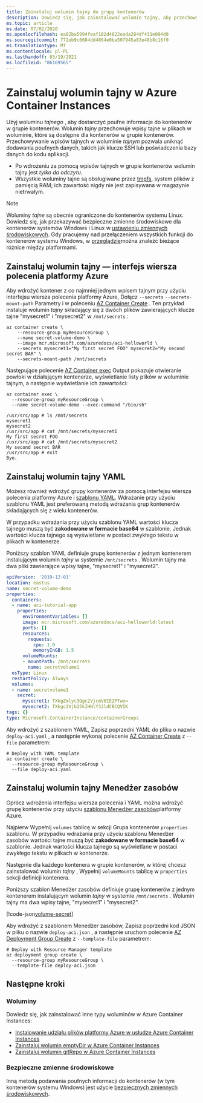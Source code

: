 ```yaml
---
title: Zainstaluj wolumin tajny do grupy kontenerów
description: Dowiedz się, jak zainstalować wolumin tajny, aby przechowywać poufne informacje na potrzeby dostępu do wystąpień kontenerów
ms.topic: article
ms.date: 07/02/2020
ms.openlocfilehash: ea82ba5994feaf102d4622eada284df431e004d0
ms.sourcegitcommit: 772eb9c6684dd4864e0ba507945a83e48b8c16f0
ms.translationtype: MT
ms.contentlocale: pl-PL
ms.lasthandoff: 03/19/2021
ms.locfileid: "86169565"
---
```

# <a name="mount-a-secret-volume-in-azure-container-instances"></a>Zainstaluj wolumin tajny w Azure Container Instances

Użyj woluminu *tajnego* , aby dostarczyć poufne informacje do kontenerów w grupie kontenerów. Wolumin *tajny* przechowuje wpisy tajne w plikach w woluminie, które są dostępne dla kontenerów w grupie kontenerów. Przechowywanie wpisów tajnych w woluminie *tajnym* pozwala uniknąć dodawania poufnych danych, takich jak klucze SSH lub poświadczenia bazy danych do kodu aplikacji.

* Po wdrożeniu za pomocą wpisów tajnych w grupie kontenerów wolumin tajny jest *tylko do odczytu*.
* Wszystkie woluminy tajne są obsługiwane przez [tmpfs][tmpfs], system plików z pamięcią RAM; ich zawartość nigdy nie jest zapisywana w magazynie nietrwałym.

> [!NOTE]
> Woluminy *tajne* są obecnie ograniczone do kontenerów systemu Linux. Dowiedz się, jak przekazywać bezpieczne zmienne środowiskowe dla kontenerów systemów Windows i Linux w [ustawieniu zmiennych środowiskowych](container-instances-environment-variables.md). Gdy pracujemy nad przełączeniem wszystkich funkcji do kontenerów systemu Windows, w [przeglądzie](container-instances-overview.md#linux-and-windows-containers)można znaleźć bieżące różnice między platformami.

## <a name="mount-secret-volume---azure-cli"></a>Zainstaluj wolumin tajny — interfejs wiersza polecenia platformy Azure

Aby wdrożyć kontener z co najmniej jednym wpisem tajnym przy użyciu interfejsu wiersza polecenia platformy Azure, Dołącz `--secrets` `--secrets-mount-path` Parametry i w poleceniu [AZ Container Create][az-container-create] . Ten przykład instaluje wolumin *tajny* składający się z dwóch plików zawierających klucze tajne "mysecret1" i "mysecret2" w `/mnt/secrets` :

```azurecli-interactive
az container create \
    --resource-group myResourceGroup \
    --name secret-volume-demo \
    --image mcr.microsoft.com/azuredocs/aci-helloworld \
    --secrets mysecret1="My first secret FOO" mysecret2="My second secret BAR" \
    --secrets-mount-path /mnt/secrets
```

Następujące polecenie [AZ Container exec][az-container-exec] Output pokazuje otwieranie powłoki w działającym kontenerze, wyświetlanie listy plików w woluminie tajnym, a następnie wyświetlanie ich zawartości:

```azurecli
az container exec \
  --resource-group myResourceGroup \
  --name secret-volume-demo --exec-command "/bin/sh"
```

```output
/usr/src/app # ls /mnt/secrets
mysecret1
mysecret2
/usr/src/app # cat /mnt/secrets/mysecret1
My first secret FOO
/usr/src/app # cat /mnt/secrets/mysecret2
My second secret BAR
/usr/src/app # exit
Bye.
```

## <a name="mount-secret-volume---yaml"></a>Zainstaluj wolumin tajny YAML

Możesz również wdrożyć grupy kontenerów za pomocą interfejsu wiersza polecenia platformy Azure i [szablonu YAML](container-instances-multi-container-yaml.md). Wdrażanie przy użyciu szablonu YAML jest preferowaną metodą wdrażania grup kontenerów składających się z wielu kontenerów.

W przypadku wdrażania przy użyciu szablonu YAML wartości klucza tajnego muszą być **zakodowane w formacie base64** w szablonie. Jednak wartości klucza tajnego są wyświetlane w postaci zwykłego tekstu w plikach w kontenerze.

Poniższy szablon YAML definiuje grupę kontenerów z jednym kontenerem instalującym wolumin *tajny* w systemie `/mnt/secrets` . Wolumin tajny ma dwa pliki zawierające wpisy tajne, "mysecret1" i "mysecret2".

```yaml
apiVersion: '2019-12-01'
location: eastus
name: secret-volume-demo
properties:
  containers:
  - name: aci-tutorial-app
    properties:
      environmentVariables: []
      image: mcr.microsoft.com/azuredocs/aci-helloworld:latest
      ports: []
      resources:
        requests:
          cpu: 1.0
          memoryInGB: 1.5
      volumeMounts:
      - mountPath: /mnt/secrets
        name: secretvolume1
  osType: Linux
  restartPolicy: Always
  volumes:
  - name: secretvolume1
    secret:
      mysecret1: TXkgZmlyc3Qgc2VjcmV0IEZPTwo=
      mysecret2: TXkgc2Vjb25kIHNlY3JldCBCQVIK
tags: {}
type: Microsoft.ContainerInstance/containerGroups
```

Aby wdrożyć z szablonem YAML, Zapisz poprzedni YAML do pliku o nazwie `deploy-aci.yaml` , a następnie wykonaj polecenie [AZ Container Create][az-container-create] z `--file` parametrem:

```azurecli-interactive
# Deploy with YAML template
az container create \
  --resource-group myResourceGroup \
  --file deploy-aci.yaml
```

## <a name="mount-secret-volume---resource-manager"></a>Zainstaluj wolumin tajny Menedżer zasobów

Oprócz wdrożenia interfejsu wiersza polecenia i YAML można wdrożyć grupę kontenerów przy użyciu [szablonu Menedżer zasobów](/azure/templates/microsoft.containerinstance/containergroups)platformy Azure.

Najpierw Wypełnij `volumes` tablicę w sekcji Grupa kontenerów `properties` szablonu. W przypadku wdrażania przy użyciu szablonu Menedżer zasobów wartości tajne muszą być **zakodowane w formacie base64** w szablonie. Jednak wartości klucza tajnego są wyświetlane w postaci zwykłego tekstu w plikach w kontenerze.

Następnie dla każdego kontenera w grupie kontenerów, w której chcesz zainstalować wolumin *tajny* , Wypełnij `volumeMounts` tablicę w `properties` sekcji definicji kontenera.

Poniższy szablon Menedżer zasobów definiuje grupę kontenerów z jednym kontenerem instalującym wolumin *tajny* w systemie `/mnt/secrets` . Wolumin tajny ma dwa wpisy tajne, "mysecret1" i "mysecret2".

<!-- https://github.com/Azure/azure-docs-json-samples/blob/master/container-instances/aci-deploy-volume-secret.json -->
[!code-json[volume-secret](~/azure-docs-json-samples/container-instances/aci-deploy-volume-secret.json)]

Aby wdrożyć z szablonem Menedżer zasobów, Zapisz poprzedni kod JSON w pliku o nazwie `deploy-aci.json` , a następnie uruchom polecenie [AZ Deployment Group Create][az-deployment-group-create] z `--template-file` parametrem:

```azurecli-interactive
# Deploy with Resource Manager template
az deployment group create \
  --resource-group myResourceGroup \
  --template-file deploy-aci.json
```

## <a name="next-steps"></a>Następne kroki

### <a name="volumes"></a>Woluminy

Dowiedz się, jak zainstalować inne typy woluminów w Azure Container Instances:

* [Instalowanie udziału plików platformy Azure w usłudze Azure Container Instances](container-instances-volume-azure-files.md)
* [Zainstaluj wolumin emptyDir w Azure Container Instances](container-instances-volume-emptydir.md)
* [Zainstaluj wolumin gitRepo w Azure Container Instances](container-instances-volume-gitrepo.md)

### <a name="secure-environment-variables"></a>Bezpieczne zmienne środowiskowe

Inną metodą podawania poufnych informacji do kontenerów (w tym kontenerów systemu Windows) jest użycie [bezpiecznych zmiennych środowiskowych](container-instances-environment-variables.md#secure-values).

<!-- LINKS - External -->
[tmpfs]: https://wikipedia.org/wiki/Tmpfs

<!-- LINKS - Internal -->
[az-container-create]: /cli/azure/container#az-container-create
[az-container-exec]: /cli/azure/container#az-container-exec
[az-deployment-group-create]: /cli/azure/deployment/group#az-deployment-group-create
